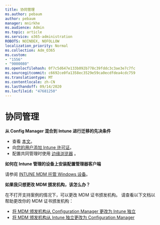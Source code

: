 ```yaml
---
title: 协同管理
ms.author: pebaum
author: pebaum
manager: mnirkhe
ms.audience: Admin
ms.topic: article
ms.service: o365-administration
ROBOTS: NOINDEX, NOFOLLOW
localization_priority: Normal
ms.collection: Adm_O365
ms.custom:
- "1556"
- "9000080"
ms.openlocfilehash: 0f7c5d647e133b092b778c39fddc3c3ae3e7c7fc
ms.sourcegitcommit: c6692ce0fa1358ec3529e59ca0ecdfdea4cdc759
ms.translationtype: MT
ms.contentlocale: zh-CN
ms.lasthandoff: 09/14/2020
ms.locfileid: "47681250"
---
```

# <a name="co-management"></a>协同管理

**从 Config Manager 混合到 Intune 进行迁移的先决条件**

- 查看 [本文](https://docs.microsoft.com/configmgr/mdm/deploy-use/migrate-hybridmdm-to-intunesa)。
- 向[您的用户添加 Intune 许可证](https://docs.microsoft.com/intune/licenses-assign)。
- 配置共同管理时使用 [边缘浏览器](https://www.microsoft.com/windows/microsoft-edge) 。

**如何在 Intune 管理的设备上安装配置管理器客户端**

请参阅 [INTUNE MDM 托管 Windows 设备](https://docs.microsoft.com/configmgr/core/clients/deploy/deploy-clients-to-windows-computers#bkmk_mdm)。

**如果我只想更改 MDM 颁发机构，该怎么办？**

在不打开支持案例的情况下，可以更改 MDM 证书颁发机构。 请查看以下文档以帮助更改你的 MDM 证书颁发机构：

- [将 MDM 颁发机构从 Configuration Manager 更改为 Intune 独立](https://docs.microsoft.com/configmgr/mdm/deploy-use/migrate-change-mdm-authority)
- [将 MDM 颁发机构从 Intune 独立更改为 Configuration Manager](https://docs.microsoft.com/configmgr/mdm/deploy-use/change-mdm-authority)
